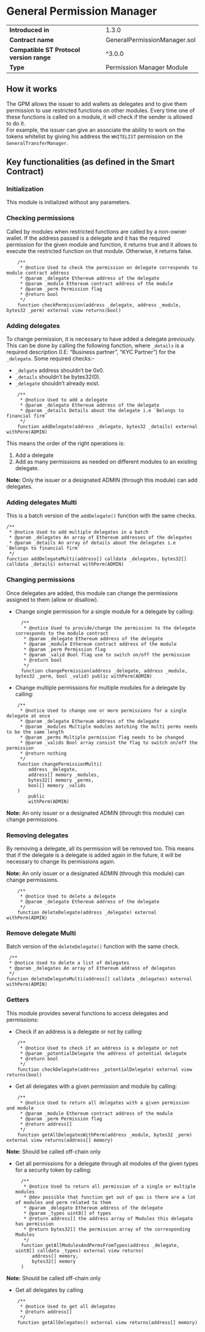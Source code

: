 # General Permission Manager

|  |  |
| :--- | :--- |
| **Introduced in** | 1.3.0 |
| **Contract name** | GeneralPermissionManager.sol |
| **Compatible ST Protocol version range** | ^3.0.0 |
| **Type** | Permission Manager Module |

## How it works

The GPM allows the issuer to add wallets as delegates and to give them permission to use restricted functions on other modules. Every time one of these functions is called on a module, it will check if the sender is allowed to do it.  
For example, the issuer can give an associate the ability to work on the tokens whitelist by giving his address the `WHITELIST` permission on the `GeneralTransferManager`.

## Key functionalities \(as defined in the Smart Contract\)

### Initialization

This module is initialized without any parameters.

### Checking permissions

Called by modules when restricted functions are called by a non-owner wallet. If the address passed is a delegate and it has the required permission for the given module and function, it returns true and it allows to execute the restricted function on that module. Otherwise, it returns false.

```text
    /**
     * @notice Used to check the permission on delegate corresponds to module contract address
     * @param _delegate Ethereum address of the delegate
     * @param _module Ethereum contract address of the module
     * @param _perm Permission flag
     * @return bool
     */
    function checkPermission(address _delegate, address _module, bytes32 _perm) external view returns(bool)
```

### Adding delegates

To change permission, it is necessary to have added a delegate previously. This can be done by calling the following function, where `_details` is a required description \(I.E: “Business partner”, “KYC Partner”\) for the `_delegate`. Some required checks:-

* `_delgate` address shouldn’t be 0x0.
* `_details` shouldn’t be bytes32\(0\).
* `_delegate` shouldn’t already exist.

```text
    /**
     * @notice Used to add a delegate
     * @param _delegate Ethereum address of the delegate
     * @param _details Details about the delegate i.e `Belongs to financial firm`
     */
    function addDelegate(address _delegate, bytes32 _details) external withPerm(ADMIN)
```

This means the order of the right operations is:

1. Add a delegate
2. Add as many permissions as needed on different modules to an existing delegate.

**Note:** Only the issuer or a designated ADMIN \(through this module\) can add delegates.

### Adding delegates Multi

This is a batch version of the `addDelegate()` function with the same checks.

```text
/**
 * @notice Used to add multiple delegates in a batch
 * @param _delegates An array of Ethereum addresses of the delegates
 * @param _details An array of details about the delegates i.e `Belongs to financial firm`
 */
function addDelegateMulti(address[] calldata _delegates, bytes32[] calldata _details) external withPerm(ADMIN)
```

### Changing permissions

Once delegates are added, this module can change the permissions assigned to them \(allow or disallow\).

* Change single permission for a single module for a delegate by calling:

  ```text
    /**
     * @notice Used to provide/change the permission to the delegate corresponds to the module contract
     * @param _delegate Ethereum address of the delegate
     * @param _module Ethereum contract address of the module
     * @param _perm Permission flag
     * @param _valid Bool flag use to switch on/off the permission
     * @return bool
     */
    function changePermission(address _delegate, address _module, bytes32 _perm, bool _valid) public withPerm(ADMIN)
  ```

* Change multiple permissions for multiple modules for a delegate by calling:

```text
    /**
     * @notice Used to change one or more permissions for a single delegate at once
     * @param _delegate Ethereum address of the delegate
     * @param _modules Multiple modules matching the multi perms needs to be the same length
     * @param _perms Multiple permission flag needs to be changed
     * @param _valids Bool array consist the flag to switch on/off the permission
     * @return nothing
     */
    function changePermissionMulti(
        address _delegate,
        address[] memory _modules,
        bytes32[] memory _perms,
        bool[] memory _valids
    )
        public
        withPerm(ADMIN)
```

**Note:** An only issuer or a designated ADMIN \(through this module\) can change permissions.

### Removing delegates

By removing a delegate, all its permission will be removed too. This means that if the delegate is a delegate is added again in the future, it will be necessary to change its permissions again.

**Note:** An only issuer or a designated ADMIN \(through this module\) can change permissions.

```text
    /**
     * @notice Used to delete a delegate
     * @param _delegate Ethereum address of the delegate
     */
    function deleteDelegate(address _delegate) external withPerm(ADMIN)
```

### Remove delegate Multi

Batch version of the `deleteDelegate()` function with the same check.

```text
 /**
 * @notice Used to delete a list of delegates
 * @param _delegates An array of Ethereum address of delegates
 */
function deleteDelegateMulti(address[] calldata _delegates) external withPerm(ADMIN)
```

### Getters

This module provides several functions to access delegates and permissions:

* Check if an address is a delegate or not by calling: 

```text
    /**
     * @notice Used to check if an address is a delegate or not
     * @param _potentialDelegate the address of potential delegate
     * @return bool
     */
    function checkDelegate(address _potentialDelegate) external view returns(bool)
```

* Get all delegates with a given permission and module by calling: 

```text
    /**
     * @notice Used to return all delegates with a given permission and module
     * @param _module Ethereum contract address of the module
     * @param _perm Permission flag
     * @return address[]
     */
    function getAllDelegatesWithPerm(address _module, bytes32 _perm) external view returns(address[] memory)
```

**Note:** Should be called off-chain only

* Get all permissions for a delegate through all modules of the given types for a security token by calling:

  ```text
    /**
     * @notice Used to return all permission of a single or multiple modules
     * @dev possible that function get out of gas is there are a lot of modules and perm related to them
     * @param _delegate Ethereum address of the delegate
     * @param _types uint8[] of types
     * @return address[] the address array of Modules this delegate has permission
     * @return bytes32[] the permission array of the corresponding Modules
     */
    function getAllModulesAndPermsFromTypes(address _delegate, uint8[] calldata _types) external view returns(
        address[] memory,
        bytes32[] memory
    )
  ```

**Note:** Should be called off-chain only

* Get all delegates by calling

```text
    /**
     * @notice Used to get all delegates
     * @return address[]
     */
    function getAllDelegates() external view returns(address[] memory)
```

